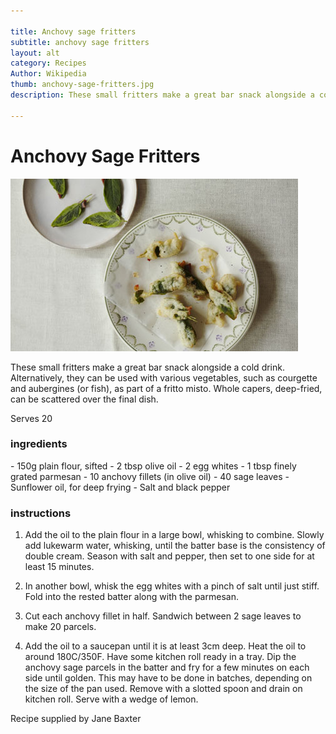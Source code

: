 ```yaml
---

title: Anchovy sage fritters 
subtitle: anchovy sage fritters
layout: alt
category: Recipes
Author: Wikipedia
thumb: anchovy-sage-fritters.jpg
description: These small fritters make a great bar snack alongside a cold drink. Alternatively, they can be used with various vegetables, such as courgette and aubergines (or fish), as part of a fritto misto. Whole capers, deep-fried, can be scattered over the final dish.

---
```


<div class="container">

<h1 class="recipe"> Anchovy Sage Fritters</h1>

![anchovy sage fritters](../img/anchovy-sage-fritters.jpg)

These small fritters make a great bar snack alongside a cold drink. Alternatively, they can be used with various vegetables, such as courgette and aubergines (or fish), as part of a fritto misto. Whole capers, deep-fried, can be scattered over the final dish.

Serves 20

<h3 class="ingredients">ingredients</h3>

<div class="ingredients">
- 150g plain flour, sifted
- 2 tbsp olive oil
- 2 egg whites
- 1 tbsp finely grated parmesan 
- 10 anchovy fillets (in olive oil)
- 40 sage leaves 
- Sunflower oil, for deep frying
- Salt and black pepper
</div>

<h3 class="instructions"> instructions</h3>

<div class="instructions">

1. Add the oil to the plain flour in a large bowl, whisking to combine. Slowly add lukewarm water, whisking, until the batter base is the consistency of double cream. Season with salt and pepper, then set to one side for at least 15 minutes.

2. In another bowl, whisk the egg whites with a pinch of salt until just stiff. Fold into the rested batter along with the parmesan.

3. Cut each anchovy fillet in half. Sandwich between 2 sage leaves to make 20 parcels.

4. Add the oil to a saucepan until it is at least 3cm deep. Heat the oil to around 180C/350F. Have some kitchen roll ready in a tray. Dip the anchovy sage parcels in the batter and fry for a few minutes on each side until golden. This may have to be done in batches, depending on the size of the pan used. Remove with a slotted spoon and drain on kitchen roll. Serve with a wedge of lemon.

</div>

</div>

Recipe supplied by Jane Baxter

